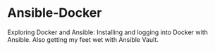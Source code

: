 # Ansible-Docker
Exploring Docker and Ansible: Installing and logging into Docker with Ansible. Also getting my feet wet with Ansible Vault.
